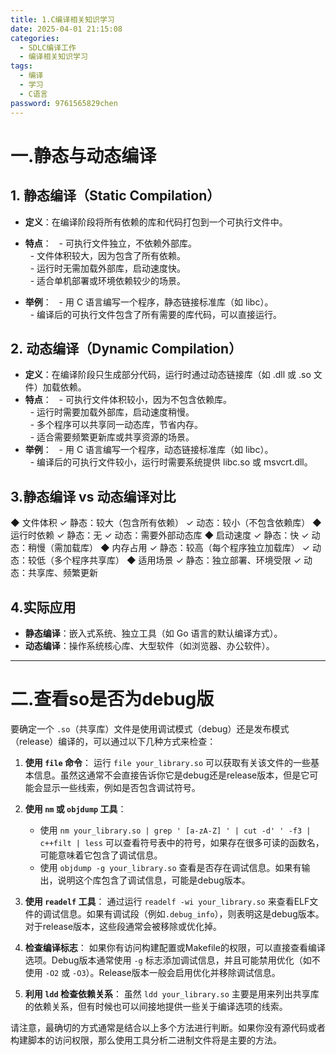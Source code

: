 ```yaml
---
title: 1.C编译相关知识学习
date: 2025-04-01 21:15:08
categories:
  - SDLC编译工作
  - 编译相关知识学习
tags:
  - 编译
  - 学习
  - C语言
password: 9761565829chen
---
```

# 一.静态与动态编译
## 1. 静态编译（Static Compilation）
- **定义**：在编译阶段将所有依赖的库和代码打包到一个可执行文件中。
- **特点**：
  - 可执行文件独立，不依赖外部库。  
  - 文件体积较大，因为包含了所有依赖。  
  - 运行时无需加载外部库，启动速度快。  
  - 适合单机部署或环境依赖较少的场景。

- **举例**：
  - 用 C 语言编写一个程序，静态链接标准库（如 libc）。  
  - 编译后的可执行文件包含了所有需要的库代码，可以直接运行。


## 2. 动态编译（Dynamic Compilation）
- **定义**：在编译阶段只生成部分代码，运行时通过动态链接库（如 .dll 或 .so 文件）加载依赖。
- **特点**：
  - 可执行文件体积较小，因为不包含依赖库。  
  - 运行时需要加载外部库，启动速度稍慢。  
  - 多个程序可以共享同一动态库，节省内存。  
  - 适合需要频繁更新库或共享资源的场景。
 
- **举例**：
  - 用 C 语言编写一个程序，动态链接标准库（如 libc）。  
  - 编译后的可执行文件较小，运行时需要系统提供 libc.so 或 msvcrt.dll。


## 3.静态编译 vs 动态编译对比
◆ 文件体积
  ✓ 静态：较大（包含所有依赖）
  ✓ 动态：较小（不包含依赖库）
◆ 运行时依赖
  ✓ 静态：无
  ✓ 动态：需要外部动态库
◆ 启动速度
  ✓ 静态：快
  ✓ 动态：稍慢（需加载库）
◆ 内存占用
  ✓ 静态：较高（每个程序独立加载库）
  ✓ 动态：较低（多个程序共享库）
◆ 适用场景
  ✓ 静态：独立部署、环境受限
  ✓ 动态：共享库、频繁更新


## 4.实际应用
- **静态编译**：嵌入式系统、独立工具（如 Go 语言的默认编译方式）。
- **动态编译**：操作系统核心库、大型软件（如浏览器、办公软件）。

---

# 二.查看so是否为debug版
要确定一个 `.so`（共享库）文件是使用调试模式（debug）还是发布模式（release）编译的，可以通过以下几种方式来检查：

1. **使用 `file` 命令**：
   运行 `file your_library.so` 可以获取有关该文件的一些基本信息。虽然这通常不会直接告诉你它是debug还是release版本，但是它可能会显示一些线索，例如是否包含调试符号。

2. **使用 `nm` 或 `objdump` 工具**：
   - 使用 `nm your_library.so | grep ' [a-zA-Z] ' | cut -d' ' -f3 | c++filt | less` 可以查看符号表中的符号，如果存在很多可读的函数名，可能意味着它包含了调试信息。
   - 使用 `objdump -g your_library.so` 查看是否存在调试信息。如果有输出，说明这个库包含了调试信息，可能是debug版本。
   
3. **使用 `readelf` 工具**：
   通过运行 `readelf -wi your_library.so` 来查看ELF文件的调试信息。如果有调试段（例如`.debug_info`），则表明这是debug版本。对于release版本，这些段通常会被移除或优化掉。

4. **检查编译标志**：
   如果你有访问构建配置或Makefile的权限，可以直接查看编译选项。Debug版本通常使用 `-g` 标志添加调试信息，并且可能禁用优化（如不使用 `-O2` 或 `-O3`）。Release版本一般会启用优化并移除调试信息。

5. **利用 `ldd` 检查依赖关系**：
   虽然 `ldd your_library.so` 主要是用来列出共享库的依赖关系，但有时候也可以间接地提供一些关于编译选项的线索。

请注意，最确切的方式通常是结合以上多个方法进行判断。如果你没有源代码或者构建脚本的访问权限，那么使用工具分析二进制文件将是主要的方法。